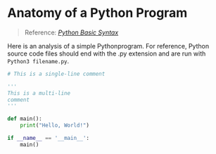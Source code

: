 # Anatomy of a Python Program
> Reference: [_Python Basic Syntax_](https://www.tutorialspoint.com/python/python_basic_syntax.htm) <br />

Here is an analysis of a simple Pythonprogram. For reference, Python source code files should end with the .py extension and are run with `Python3 filename.py`.
```Python
# This is a single-line comment

'''
This is a multi-line
comment
'''

def main():
    print("Hello, World!")

if __name__ == '__main__':
    main()
```
